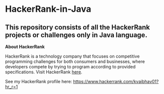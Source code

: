 # HackerRank-in-Java
## This repository consists of all the HackerRank projects or challenges only in Java language.


**About HackerRank**

HackerRank is a technology company that focuses on competitive programming challenges for both consumers and businesses, where developers compete by trying to program according to provided specifications. Visit HackerRank [here](https://www.hackerrank.com/). 

See my HackerRank profile here: https://www.hackerrank.com/kvaibhav01?hr_r=1
